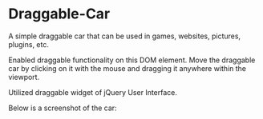 # Draggable-Car

A simple draggable car that can be used in games, websites, pictures, plugins, etc. 


Enabled draggable functionality on this DOM element. Move the draggable car by clicking on it with the mouse and dragging it anywhere within the viewport. 

Utilized draggable widget of jQuery User Interface. 


Below is a screenshot of the car:

